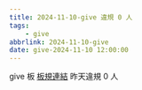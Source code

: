 ```yaml
---
title: 2024-11-10-give 違規 0 人
tags:
    - give
abbrlink: 2024-11-10-give
date: give-2024-11-10 12:00:00
---
```

give 板 [板規連結](https://www.ptt.cc/bbs/give/M.1612495900.A.C32.html)
昨天違規 0 人
